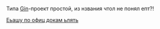 Типа [Gin](https://pkg.go.dev/github.com/gin-gonic/gin)-проект простой, из нзвания чтол не понял епт?!

[Еьашу по офиц докам ьлять](https://golang.org/doc/tutorial/web-service-gin)

